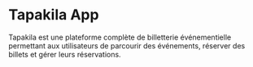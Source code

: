 # Tapakila App

Tapakila est une plateforme complète de billetterie événementielle permettant aux utilisateurs de parcourir des événements, réserver des billets et gérer leurs réservations.

